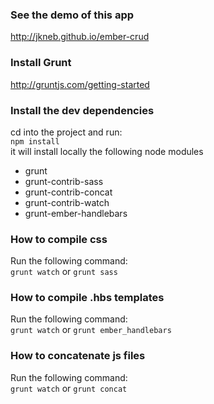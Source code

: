 ### See the demo of this app

http://jkneb.github.io/ember-crud

### Install Grunt

http://gruntjs.com/getting-started

### Install the dev dependencies
cd into the project and run:  
`npm install`  
it will install locally the following node modules 
* grunt 
* grunt-contrib-sass 
* grunt-contrib-concat 
* grunt-contrib-watch 
* grunt-ember-handlebars 

### How to compile css

Run the following command:  
`grunt watch` or `grunt sass`

### How to compile .hbs templates

Run the following command:  
`grunt watch` or `grunt ember_handlebars`

### How to concatenate js files

Run the following command:  
`grunt watch` or `grunt concat`

